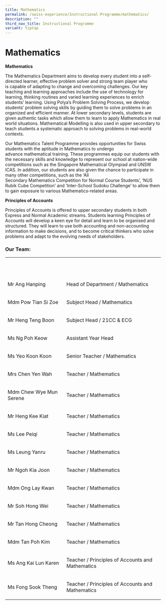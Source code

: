 ```yaml
---
title: Mathematics
permalink: /swiss-experience/Instructional-Programme/mathematics/
description: ""
third_nav_title: Instructional Programme
variant: tiptap
---
```

<h1>Mathematics</h1>
<p><strong>Mathematics</strong>
</p>
<p>The&nbsp;Mathematics&nbsp;Department aims to develop every student into
a self-directed learner, effective problem solver and strong team player
who is&nbsp;capable of adapting to change and overcoming challenges.&nbsp;Our
key teaching and learning approaches include the use of technology for
learning, thinking routines and varied learning experiences to enrich students’
learning. Using Polya’s Problem Solving Process, we develop students’ problem
solving skills by guiding them to solve problems in an organized and efficient
manner. At lower secondary levels, students are given authentic tasks which
allow them to learn to apply&nbsp;Mathematics&nbsp;in real world situations.&nbsp;Mathematical&nbsp;Modelling
is also used in upper secondary to teach students a systematic approach
to solving problems in real-world contexts.</p>
<p>Our Mathematics Talent Programme provides opportunities for Swiss students
with the aptitude in&nbsp;Mathematics&nbsp;to undergo advance&nbsp;mathematical&nbsp;training.
These programmes equip our students with the necessary skills and knowledge
to represent our school at nation-wide competitions such as the Singapore&nbsp;Mathematical&nbsp;Olympiad
and UNSW ICAS. In addition, our students are also given the chance to participate
in many other competitions, such as the ‘All Secondary&nbsp;Mathematics&nbsp;Competition
for Normal Course Students’, ‘NUS Rubik Cube Competition’ and ‘Inter-School
Sudoku Challenge’ to allow them to gain exposure to various&nbsp;Mathematics-related
areas.</p>
<p><strong>Principles of Accounts</strong>
</p>
<p>Principles of Accounts is offered to upper secondary students in both
Express and Normal Academic streams. Students learning Principles of Accounts
will develop a keen eye for detail and learn to be organised and structured.
They will learn to use both accounting and non-accounting information to
make decisions, and to become critical thinkers who solve problems and
adapt to the evolving needs of stakeholders.</p>
<h3>Our Team:</h3>
<table style="minWidth: 50px">
<colgroup>
<col>
<col>
</colgroup>
<tbody>
<tr>
<td rowspan="1" colspan="1">
<p><strong>&nbsp;</strong>
</p>
</td>
<td rowspan="1" colspan="1">
<p><strong>&nbsp;</strong>
</p>
</td>
</tr>
<tr>
<td rowspan="1" colspan="1">
<p>Mr Ang Hanping</p>
</td>
<td rowspan="1" colspan="1">
<p>Head of Department / Mathematics</p>
</td>
</tr>
<tr>
<td rowspan="1" colspan="1">
<p>Mdm Pow Tian Si Zoe</p>
</td>
<td rowspan="1" colspan="1">
<p>Subject Head / Mathematics</p>
</td>
</tr>
<tr>
<td rowspan="1" colspan="1">
<p>Mr Heng Teng Boon</p>
</td>
<td rowspan="1" colspan="1">
<p>Subject Head / 21CC &amp; ECG</p>
</td>
</tr>
<tr>
<td rowspan="1" colspan="1">
<p>Ms Ng Poh Keow</p>
</td>
<td rowspan="1" colspan="1">
<p>Assistant Year Head</p>
</td>
</tr>
<tr>
<td rowspan="1" colspan="1">
<p>Ms Yeo Koon Koon</p>
</td>
<td rowspan="1" colspan="1">
<p>Senior Teacher / Mathematics</p>
</td>
</tr>
<tr>
<td rowspan="1" colspan="1">
<p>Mrs Chen Yen Wah</p>
</td>
<td rowspan="1" colspan="1">
<p>Teacher / Mathematics</p>
</td>
</tr>
<tr>
<td rowspan="1" colspan="1">
<p>Mdm Chew Wye Mun Serene</p>
</td>
<td rowspan="1" colspan="1">
<p>Teacher / Mathematics</p>
</td>
</tr>
<tr>
<td rowspan="1" colspan="1">
<p>Mr Heng Kee Kiat</p>
</td>
<td rowspan="1" colspan="1">
<p>Teacher / Mathematics</p>
</td>
</tr>
<tr>
<td rowspan="1" colspan="1">
<p>Ms Lee Peiqi</p>
</td>
<td rowspan="1" colspan="1">
<p>Teacher / Mathematics</p>
</td>
</tr>
<tr>
<td rowspan="1" colspan="1">
<p>Ms Leung Yanru</p>
</td>
<td rowspan="1" colspan="1">
<p>Teacher / Mathematics</p>
</td>
</tr>
<tr>
<td rowspan="1" colspan="1">
<p>Mr Ngoh Kia Joon</p>
</td>
<td rowspan="1" colspan="1">
<p>Teacher / Mathematics</p>
</td>
</tr>
<tr>
<td rowspan="1" colspan="1">
<p>Mdm Ong Lay Kwan</p>
</td>
<td rowspan="1" colspan="1">
<p>Teacher / Mathematics</p>
</td>
</tr>
<tr>
<td rowspan="1" colspan="1">
<p>Mr Soh Hong Wei</p>
</td>
<td rowspan="1" colspan="1">
<p>Teacher / Mathematics</p>
</td>
</tr>
<tr>
<td rowspan="1" colspan="1">
<p>Mr Tan Hong Cheong</p>
</td>
<td rowspan="1" colspan="1">
<p>Teacher / Mathematics</p>
</td>
</tr>
<tr>
<td rowspan="1" colspan="1">
<p>Mdm Tan Poh Kim</p>
</td>
<td rowspan="1" colspan="1">
<p>Teacher / Mathematics</p>
</td>
</tr>
<tr>
<td rowspan="1" colspan="1">
<p>Ms Ang Kai Lun Karen</p>
</td>
<td rowspan="1" colspan="1">
<p>Teacher / Principles of Accounts and Mathematics</p>
</td>
</tr>
<tr>
<td rowspan="1" colspan="1">
<p>Ms Fong Sook Theng</p>
</td>
<td rowspan="1" colspan="1">
<p>Teacher / Principles of Accounts and Mathematics</p>
</td>
</tr>
</tbody>
</table>
<p></p>